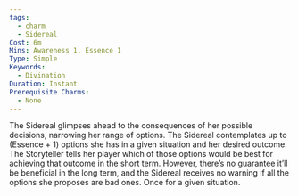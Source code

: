 ```yaml
---
tags:
  - charm
  - Sidereal
Cost: 6m
Mins: Awareness 1, Essence 1
Type: Simple
Keywords:
  - Divination
Duration: Instant
Prerequisite Charms:
  - None
---
```

The Sidereal glimpses ahead to the consequences of her possible decisions, narrowing her range of options. The Sidereal contemplates up to (Essence + 1) options she has in a given situation and her desired outcome. The Storyteller tells her player which of those options would be best for achieving that outcome in the short term. However, there’s no guarantee it’ll be beneficial in the long term, and the Sidereal receives no warning if all the options she proposes are bad ones. Once for a given situation.